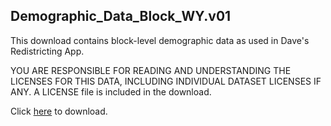 ## Demographic_Data_Block_WY.v01
This download contains block-level demographic data as used in Dave's Redistricting App.

YOU ARE RESPONSIBLE FOR READING AND UNDERSTANDING THE LICENSES FOR THIS DATA, INCLUDING INDIVIDUAL DATASET LICENSES IF ANY.
A LICENSE file is included in the download.

Click [here](https://data.dra2020.net/file/dra-block-data/Demographic_Data_Block_WY.v01.zip) to download.